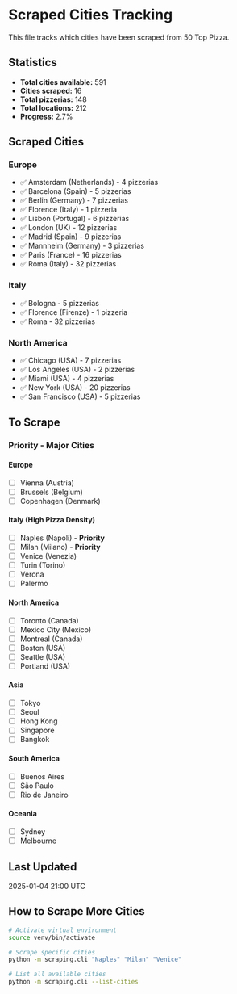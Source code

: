 # Scraped Cities Tracking

This file tracks which cities have been scraped from 50 Top Pizza.

## Statistics
- **Total cities available:** 591
- **Cities scraped:** 16
- **Total pizzerias:** 148
- **Total locations:** 212
- **Progress:** 2.7%

## Scraped Cities

### Europe
- ✅ Amsterdam (Netherlands) - 4 pizzerias
- ✅ Barcelona (Spain) - 5 pizzerias
- ✅ Berlin (Germany) - 7 pizzerias
- ✅ Florence (Italy) - 1 pizzeria
- ✅ Lisbon (Portugal) - 6 pizzerias
- ✅ London (UK) - 12 pizzerias
- ✅ Madrid (Spain) - 9 pizzerias
- ✅ Mannheim (Germany) - 3 pizzerias
- ✅ Paris (France) - 16 pizzerias
- ✅ Roma (Italy) - 32 pizzerias

### Italy
- ✅ Bologna - 5 pizzerias
- ✅ Florence (Firenze) - 1 pizzeria
- ✅ Roma - 32 pizzerias

### North America
- ✅ Chicago (USA) - 7 pizzerias
- ✅ Los Angeles (USA) - 2 pizzerias
- ✅ Miami (USA) - 4 pizzerias
- ✅ New York (USA) - 20 pizzerias
- ✅ San Francisco (USA) - 5 pizzerias

## To Scrape

### Priority - Major Cities

#### Europe
- [ ] Vienna (Austria)
- [ ] Brussels (Belgium)
- [ ] Copenhagen (Denmark)

#### Italy (High Pizza Density)
- [ ] Naples (Napoli) - **Priority**
- [ ] Milan (Milano) - **Priority**
- [ ] Venice (Venezia)
- [ ] Turin (Torino)
- [ ] Verona
- [ ] Palermo

#### North America
- [ ] Toronto (Canada)
- [ ] Mexico City (Mexico)
- [ ] Montreal (Canada)
- [ ] Boston (USA)
- [ ] Seattle (USA)
- [ ] Portland (USA)

#### Asia
- [ ] Tokyo
- [ ] Seoul
- [ ] Hong Kong
- [ ] Singapore
- [ ] Bangkok

#### South America
- [ ] Buenos Aires
- [ ] São Paulo
- [ ] Rio de Janeiro

#### Oceania
- [ ] Sydney
- [ ] Melbourne

## Last Updated
2025-01-04 21:00 UTC

## How to Scrape More Cities

```bash
# Activate virtual environment
source venv/bin/activate

# Scrape specific cities
python -m scraping.cli "Naples" "Milan" "Venice"

# List all available cities
python -m scraping.cli --list-cities
```
